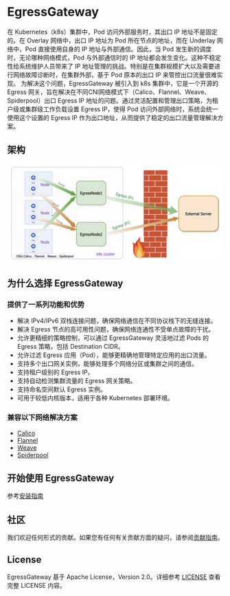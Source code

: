 # EgressGateway

在 Kubernetes（k8s）集群中，Pod 访问外部服务时，其出口 IP 地址不是固定的。在 Overlay 网络中，出口 IP 地址为 Pod 所在节点的地址，而在 Underlay 网络中，Pod 直接使用自身的 IP 地址与外部通信。因此，当 Pod 发生新的调度时，无论哪种网络模式，Pod 与外部通信时的 IP 地址都会发生变化。这种不稳定性给系统维护人员带来了 IP 地址管理的挑战。特别是在集群规模扩大以及需要进行网络故障诊断时，在集群外部，基于 Pod 原本的出口 IP 来管控出口流量很难实现。
为解决这个问题，EgressGateway 被引入到 k8s 集群中，它是一个开源的 Egress 网关，旨在解决在不同CNI网络模式下（Calico、Flannel、Weave、Spiderpool）出口 Egress IP 地址的问题。通过灵活配置和管理出口策略，为租户级或集群级工作负载设置 Egress IP，使得 Pod 访问外部网络时，系统会统一使用这个设置的 Egress IP 作为出口地址，从而提供了稳定的出口流量管理解决方案。

## 架构

![Architecture](../docs/architecture02.png)

## 为什么选择 EgressGateway

### 提供了一系列功能和优势

* 解决 IPv4/IPv6 双栈连接问题，确保网络通信在不同协议栈下的无缝连接。
* 解决 Egress 节点的高可用性问题，确保网络连通性不受单点故障的干扰。
* 允许更精细的策略控制，可以通过 EgressGateway 灵活地过滤 Pods 的 Egress 策略，包括 Destination CIDR。
* 允许过滤 Egress 应用（Pod），能够更精确地管理特定应用的出口流量。
* 支持多个出口网关实例，能够处理多个网络分区或集群之间的通信。
* 支持租户级别的 Egress IP。
* 支持自动检测集群流量的 Egress 网关策略。
* 支持命名空间默认 Egress 实例。
* 可用于较低内核版本，适用于各种 Kubernetes 部署环境。

### 兼容以下网络解决方案

* [Calico](https://github.com/projectcalico/calico)
* [Flannel](https://github.com/flannel-io/flannel)
* [Weave](https://github.com/weaveworks/weave)
* [Spiderpool](https://github.com/spidernet-io/spiderpool)

## 开始使用 EgressGateway

参考[安装指南](usage/Install.zh.md)

## 社区

我们欢迎任何形式的贡献。如果您有任何有关贡献方面的疑问，请参阅[贡献指南](develop/Contribute.en.md)。

## License

EgressGateway 基于 Apache License，Version 2.0。详细参考 [LICENSE](https://github.com/spidernet-io/spiderpool/blob/main/LICENSE) 查看完整 LICENSE 内容。
